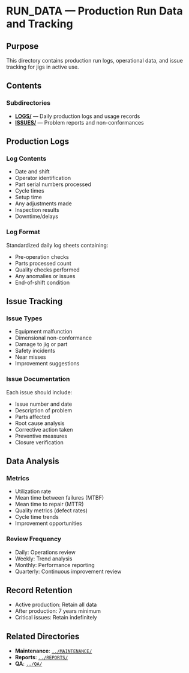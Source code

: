 # RUN_DATA — Production Run Data and Tracking

## Purpose

This directory contains production run logs, operational data, and issue tracking for jigs in active use.

## Contents

### Subdirectories

- **[LOGS/](./LOGS/)** — Daily production logs and usage records
- **[ISSUES/](./ISSUES/)** — Problem reports and non-conformances

## Production Logs

### Log Contents
- Date and shift
- Operator identification
- Part serial numbers processed
- Cycle times
- Setup time
- Any adjustments made
- Inspection results
- Downtime/delays

### Log Format
Standardized daily log sheets containing:
- Pre-operation checks
- Parts processed count
- Quality checks performed
- Any anomalies or issues
- End-of-shift condition

## Issue Tracking

### Issue Types
- Equipment malfunction
- Dimensional non-conformance
- Damage to jig or part
- Safety incidents
- Near misses
- Improvement suggestions

### Issue Documentation
Each issue should include:
- Issue number and date
- Description of problem
- Parts affected
- Root cause analysis
- Corrective action taken
- Preventive measures
- Closure verification

## Data Analysis

### Metrics
- Utilization rate
- Mean time between failures (MTBF)
- Mean time to repair (MTTR)
- Quality metrics (defect rates)
- Cycle time trends
- Improvement opportunities

### Review Frequency
- Daily: Operations review
- Weekly: Trend analysis
- Monthly: Performance reporting
- Quarterly: Continuous improvement review

## Record Retention

- Active production: Retain all data
- After production: 7 years minimum
- Critical issues: Retain indefinitely

## Related Directories

- **Maintenance**: [`../MAINTENANCE/`](../MAINTENANCE/)
- **Reports**: [`../REPORTS/`](../REPORTS/)
- **QA**: [`../QA/`](../QA/)
